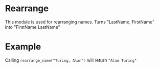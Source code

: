 Rearrange
===========

This module is used for rearranging names.
Turns "LastName, FirstName" into "FirstName LastName"

# Example 

Calling `rearrange_name("Turing, Alan")` will return `"Alan Turing"`